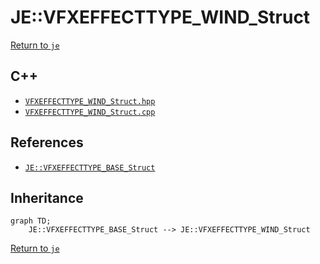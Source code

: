 # JE::VFXEFFECTTYPE_WIND_Struct

[Return to `je`](/docs/je.md)

## C++

- [`VFXEFFECTTYPE_WIND_Struct.hpp`](/src/je/VFXEFFECTTYPE_WIND_Struct.hpp)
- [`VFXEFFECTTYPE_WIND_Struct.cpp`](/src/je/VFXEFFECTTYPE_WIND_Struct.cpp)

## References

- [`JE::VFXEFFECTTYPE_BASE_Struct`](/docs/je/VFXEFFECTTYPE_BASE_Struct.md)

## Inheritance

```mermaid
graph TD;
    JE::VFXEFFECTTYPE_BASE_Struct --> JE::VFXEFFECTTYPE_WIND_Struct
```

[Return to `je`](/docs/je.md)
